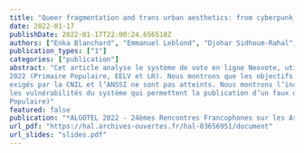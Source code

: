 ```yaml
---
title: "Queer fragmentation and trans urban aesthetics: from cyberpunk to cottagecore"
date: 2022-01-17
publishDate: 2022-01-17T22:00:24.656518Z
authors: ["Enka Blanchard", "Emmanuel Leblond", "Djohar Sidhoum-Rahal", "Juliette Walter"]
publication_types: ["1"]
categories: ["publication"]
abstract: "Cet article analyse le système de vote en ligne Neovote, utilisé pour plusieurs scrutins des primaires présidentielles de
2022 (Primaire Populaire, EELV et LR). Nous montrons que les objectifs de transparence, de vérifiabilité et de sécurité
exigés par la CNIL et l’ANSSI ne sont pas atteints. Nous montrons l’incohérence du processus de vérification du vote et
les vulnérabilités du système qui permettent la publication d’un faux décompte (arrivé en pratique pendant la Primaire
Populaire)"
featured: false
publication: "*ALGOTEL 2022 - 24èmes Rencontres Francophones sur les Aspects Algorithmiques des Télécommunications*"
url_pdf: "https://hal.archives-ouvertes.fr/hal-03656951/document"
url_slides: "slides.pdf"
---
```


